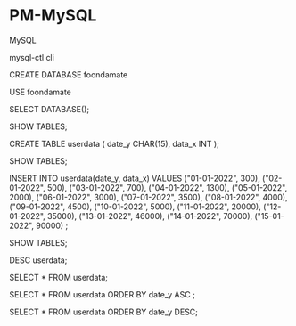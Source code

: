 # PM-MySQL
MySQL 

<!-- Note ALL comments will shown like this -->
<!-- I will put code commands inside '<>' -->
<!-- First I will begin by running <mysql-ctl cli> -->

mysql-ctl cli 

<!-- I will the check the databases I have on the system to see -->  
<!-- if I do not have an existing 'foondamate' database created -->
<!-- if have an existing 'foondamate' database created I will change the name -->
 <!-- Since I done I will create a database called 'foondamate' -->
 
CREATE DATABASE foondamate 

<!-- I will the check the to see if the database is craeted  --> 
<!-- Since it has been created, I will use the database to put my work -->

USE foondamate


<!-- I will verify that I'm working with the foondamate database --> 

SELECT DATABASE(); 

<!-- Now, I am working with foondamate database,s I will reveal existing tables  -->

SHOW TABLES;

<!-- There should be no existing table in this database as we just created it -->
<!-- I will create a new table called 'userdata' --> 

CREATE TABLE userdata
( 
    date_y  CHAR(15), 
    data_x  INT
);

<!--  I will reveal the table we just created  -->

SHOW TABLES;

<!--  We should see information about the newly created table -->
<!--  Now we will insert values given to us in the Task Question -->

INSERT INTO userdata(date_y, data_x)
VALUES ("01-01-2022", 300),
    ("02-01-2022", 500),
    ("03-01-2022", 700),
    ("04-01-2022", 1300),
    ("05-01-2022", 2000),
    ("06-01-2022", 3000),
    ("07-01-2022", 3500),
    ("08-01-2022", 4000),
    ("09-01-2022", 4500),
    ("10-01-2022", 5000),
    ("11-01-2022", 20000),
    ("12-01-2022", 35000),
    ("13-01-2022", 46000),
    ("14-01-2022", 70000),
    ("15-01-2022", 90000)
    ;
 
 <!--  I will reveal the table we just created  -->

SHOW TABLES;

<!--  You should see info about newly created table  -->
<!-- I will show column names and type within the new table  -->
 
 DESC userdata;
 
<!-- I will now display all the entries in the userdata table-->
 
 SELECT * FROM userdata;
 
<!-- I will now display all the entries in the userdata table but order it from the earliest date-->

SELECT * FROM userdata
ORDER BY date_y ASC ;

<!-- I will now display all the entries in the userdata table but order it from the latest date-->	

SELECT * FROM userdata
ORDER BY date_y DESC;

<!-- I hope this makes sense, thank you so much. You can find the visual representation on the excel spreadsheet-->	




  

